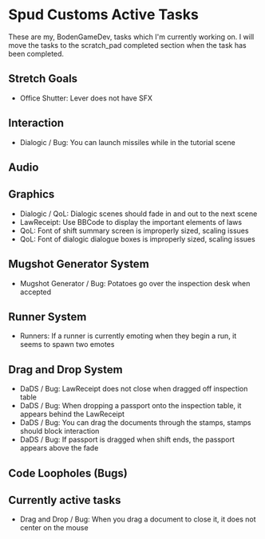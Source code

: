 # Spud Customs Active Tasks
These are my, BodenGameDev, tasks which I'm currently working on.
I will move the tasks to the scratch_pad completed section when the task has been completed.


## Stretch Goals
- Office Shutter: Lever does not have SFX

## Interaction
- Dialogic / Bug: You can launch missiles while in the tutorial scene

## Audio

## Graphics
- Dialogic / QoL: Dialogic scenes should fade in and out to the next scene
- LawReceipt: Use BBCode to display the important elements of laws
- QoL: Font of shift summary screen is improperly sized, scaling issues
- QoL: Font of dialogic dialogue boxes is improperly sized, scaling issues

## Mugshot Generator System
- Mugshot Generator / Bug: Potatoes go over the inspection desk when accepted

## Runner System
- Runners: If a runner is currently emoting when they begin a run, it seems to spawn two emotes

## Drag and Drop System
- DaDS / Bug: LawReceipt does not close when dragged off inspection table
- DaDS / Bug: When dropping a passport onto the inspection table, it appears behind the LawReceipt
- DaDS / Bug: You can drag the documents through the stamps, stamps should block interaction
- DaDS / Bug: If passport is dragged when shift ends, the passport appears above the fade

## Code Loopholes (Bugs)


## Currently active tasks
- Drag and Drop / Bug: When you drag a document to close it, it does not center on the mouse 
